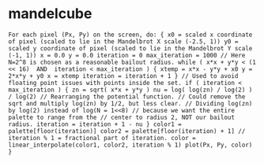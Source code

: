 mandelcube
==========
`
For each pixel (Px, Py) on the screen, do:
{
  x0 = scaled x coordinate of pixel (scaled to lie in the Mandelbrot X scale (-2.5, 1))
  y0 = scaled y coordinate of pixel (scaled to lie in the Mandelbrot Y scale (-1, 1))
  x = 0.0
  y = 0.0
  iteration = 0
  max_iteration = 1000
  // Here N=2^8 is chosen as a reasonable bailout radius.
  while ( x*x + y*y < (1 << 16)  AND  iteration < max_iteration ) {
    xtemp = x*x - y*y + x0
    y = 2*x*y + y0
    x = xtemp
    iteration = iteration + 1
  }
  // Used to avoid floating point issues with points inside the set.
  if ( iteration < max_iteration ) {
    zn = sqrt( x*x + y*y )
    nu = log( log(zn) / log(2) ) / log(2)
    // Rearranging the potential function.
    // Could remove the sqrt and multiply log(zn) by 1/2, but less clear.
    // Dividing log(zn) by log(2) instead of log(N = 1<<8)
    // because we want the entire palette to range from the
    // center to radius 2, NOT our bailout radius.
    iteration = iteration + 1 - nu
  }
  color1 = palette[floor(iteration)]
  color2 = palette[floor(iteration) + 1]
  // iteration % 1 = fractional part of iteration.
  color = linear_interpolate(color1, color2, iteration % 1)
  plot(Px, Py, color)
}
`